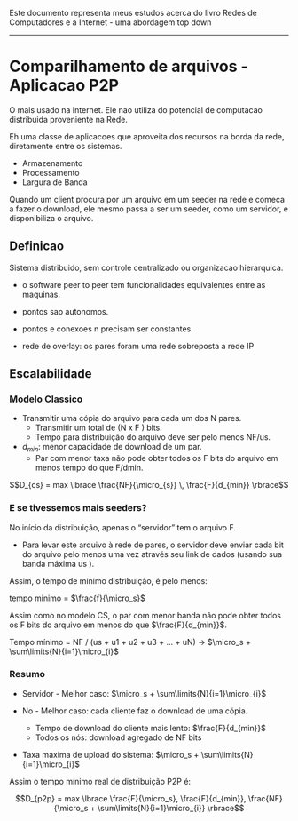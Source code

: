 Este documento representa meus estudos acerca do livro Redes de Computadores e a Internet - uma abordagem top down

---

# Comparilhamento de arquivos - Aplicacao P2P

O mais usado na Internet.
Ele nao utiliza do potencial de computacao distribuida proveniente na Rede.

Eh uma classe de aplicacoes que aproveita dos recursos na borda da rede, diretamente entre os sistemas.

- Armazenamento
- Processamento
- Largura de Banda

Quando um client procura por um arquivo em um seeder na rede e comeca a fazer o download, ele mesmo passa a ser um seeder, como um servidor, e disponibiliza o arquivo.

## Definicao
Sistema distribuido, sem controle centralizado ou organizacao hierarquica.
- o software peer to peer tem funcionalidades equivalentes entre as maquinas.
- pontos sao autonomos.
- pontos e conexoes n precisam ser constantes.

- rede de overlay: os pares foram uma rede sobreposta a rede IP

## Escalabilidade

### Modelo Classico
- Transmitir uma cópia do arquivo para cada um dos N pares.
    - Transmitir um total de (N x F ) bits.
    - Tempo para distribuição do arquivo deve ser pelo menos NF/us.
- $d_{min}$: menor capacidade de download de um par.
    - Par com menor taxa não pode obter todos os F bits do arquivo em menos tempo do
que F/dmin.

$$D_{cs} = max \lbrace \frac{NF}{\micro_{s}} \, \frac{F}{d_{min}} \rbrace$$



### E se tivessemos mais seeders?
No início da distribuição, apenas o “servidor” tem o arquivo F.
- Para levar este arquivo à rede de pares, o servidor deve enviar cada bit do arquivo pelo menos uma vez através seu link de dados (usando sua banda máxima us ).

Assim, o tempo de mínimo distribuição, é pelo menos:

tempo minimo = $\frac{f}{\micro_s}$


Assim como no modelo CS, o par com menor banda não pode obter todos os F bits do arquivo em menos do que $\frac{F}{d_{min}}$.

Tempo mínimo = NF / (us + u1 + u2 + u3 + ... + uN) -> $\micro_s + \sum\limits{N}{i=1}\micro_{i}$

### Resumo

- Servidor - Melhor caso:  $\micro_s + \sum\limits{N}{i=1}\micro_{i}$

- No - Melhor caso: cada cliente faz o download de uma cópia.
    - Tempo de download do cliente mais lento: $\frac{F}{d_{min}}$
    - Todos os nós: download agregado de NF bits

- Taxa maxima de upload do sistema: $\micro_s + \sum\limits{N}{i=1}\micro_{i}$

Assim o tempo mínimo real de distribuição P2P é:

$$D_{p2p} = max \lbrace \frac{F}{\micro_s}, \frac{F}{d_{min}}, \frac{NF}{\micro_s + \sum\limits{N}{i=1}\micro_{i}}  \rbrace$$
